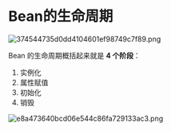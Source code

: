 # Bean的生命周期

![374544735d0dd4104601ef98749c7f89.png](/Users/lihang/Documents/学习笔记/springboot/img/374544735d0dd4104601ef98749c7f89.png.jpeg)

Bean 的生命周期概括起来就是 **4 个阶段**：

1. 实例化
2. 属性赋值
3. 初始化
4. 销毁

![e8a473640bcd06e544c86fa729133ac3.png](/Users/lihang/Documents/学习笔记/springboot/img/e8a473640bcd06e544c86fa729133ac3.png.jpeg)
